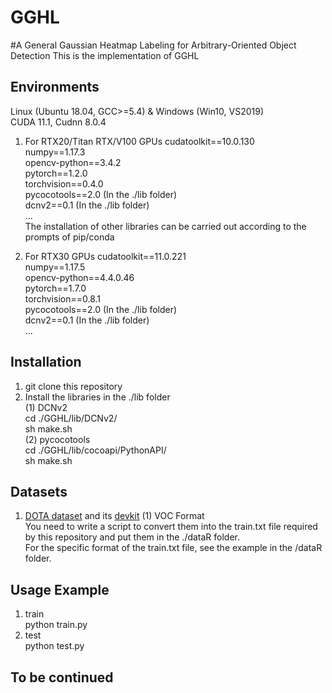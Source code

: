 # GGHL
#A General Gaussian Heatmap Labeling for Arbitrary-Oriented Object Detection
This is the implementation of GGHL

## Environments
Linux (Ubuntu 18.04, GCC>=5.4) & Windows (Win10, VS2019)   
CUDA 11.1, Cudnn 8.0.4

1. For RTX20/Titan RTX/V100 GPUs
cudatoolkit==10.0.130  
numpy==1.17.3  
opencv-python==3.4.2  
pytorch==1.2.0  
torchvision==0.4.0  
pycocotools==2.0 (In the ./lib folder)  
dcnv2==0.1 (In the ./lib folder)  
...  
The installation of other libraries can be carried out according to the prompts of pip/conda  
  
2. For RTX30 GPUs
cudatoolkit==11.0.221  
numpy==1.17.5  
opencv-python==4.4.0.46  
pytorch==1.7.0  
torchvision==0.8.1  
pycocotools==2.0 (In the ./lib folder)  
dcnv2==0.1 (In the ./lib folder)  
...

## Installation
1. git clone this repository    
2. Install the libraries in the ./lib folder  
(1) DCNv2  
cd ./GGHL/lib/DCNv2/  
sh make.sh  
(2) pycocotools  
cd ./GGHL/lib/cocoapi/PythonAPI/  
sh make.sh  

## Datasets
1. [DOTA dataset](https://captain-whu.github.io/DOTA/dataset.html) and its [devkit](https://github.com/CAPTAIN-WHU/DOTA_devkit)
(1) VOC Format  
You need to write a script to convert them into the train.txt file required by this repository and put them in the ./dataR folder.  
For the specific format of the train.txt file, see the example in the /dataR folder.  

## Usage Example
1. train  
python train.py  
2. test  
python test.py  

## To be continued 
